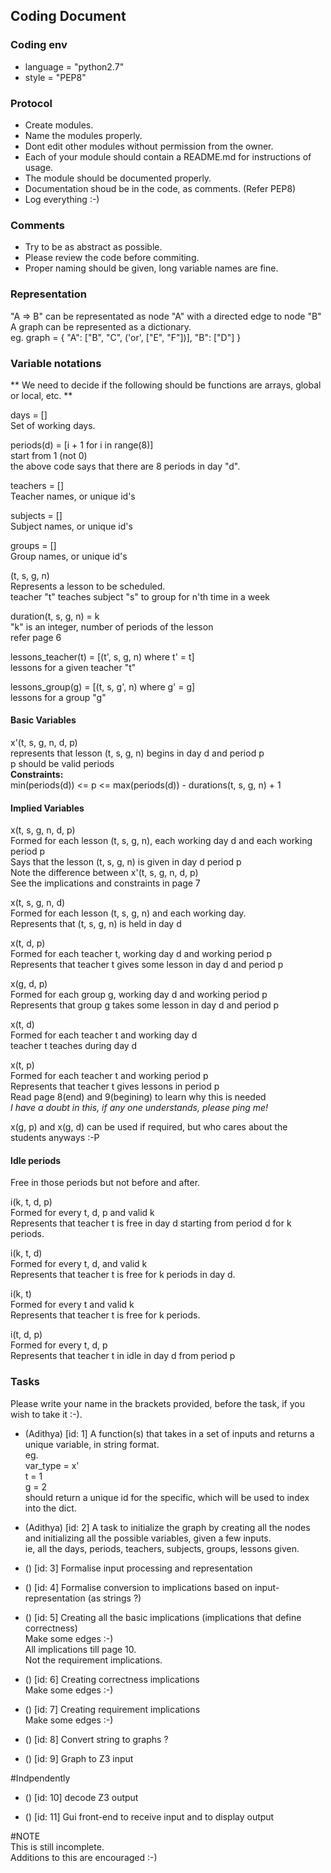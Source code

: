 ## Coding Document

### Coding env
- language = "python2.7"
- style = "PEP8"

### Protocol
- Create modules.
- Name the modules properly.
- Dont edit other modules without permission from the owner.
- Each of your module should contain a README.md for instructions of usage.
- The module should be documented properly.
- Documentation shoud be in the code, as comments. (Refer PEP8)
- Log everything :-)

### Comments
- Try to be as abstract as possible.
- Please review the code before commiting.
- Proper naming should be given, long variable names are fine.

### Representation
"A => B" can be representated as node "A" with a directed edge to node "B"  
A graph can be represented as a dictionary.  
eg. graph = {
	"A": ["B", "C", ('or', ["E", "F"])],
	"B": ["D"]
}

### Variable notations

**
We need to decide if the following should be functions are arrays, global or local, etc.
**

days = []  
	Set of working days.

periods(d) = [i + 1 for i in range(8)]  
	start from 1 (not 0)  
	the above code says that there are 8 periods in day "d".

teachers = []  
	Teacher names, or unique id's

subjects = []  
	Subject names, or unique id's

groups = []  
	Group names, or unique id's

(t, s, g, n)  
	Represents a lesson to be scheduled.  
	teacher "t" teaches subject "s" to group for n'th time in a week

duration(t, s, g, n) = k  
	"k" is an integer, number of periods of the lesson  
	refer page 6

lessons_teacher(t) = [(t', s, g, n) where t' = t]  
	lessons for a given teacher "t"

lessons_group(g) = [(t, s, g', n) where g' = g]  
	lessons for a group "g"

#### Basic Variables

x'(t, s, g, n, d, p)  
	represents that lesson (t, s, g, n) begins in day d and period p  
	p should be valid periods  
**Constraints:**  
	min(periods(d)) <= p <= max(periods(d)) - durations(t, s, g, n) + 1  

#### Implied Variables  

x(t, s, g, n, d, p)  
	Formed for each lesson (t, s, g, n), each working day d and each working period p  
	Says that the lesson (t, s, g, n) is given in day d period p  
	Note the difference between x'(t, s, g, n, d, p)  
	See the implications and constraints in page 7  

x(t, s, g, n, d)  
	Formed for each lesson (t, s, g, n) and each working day.  
	Represents that (t, s, g, n) is held in day d  

x(t, d, p)  
	Formed for each teacher t, working day d and working period p  
	Represents that teacher t gives some lesson in day d and period p  

x(g, d, p)  
	Formed for each group g, working day d and working period p  
	Represents that group g takes some lesson in day d and period p  

x(t, d)  
	Formed for each teacher t and working day d  
	teacher t teaches during day d  

x(t, p)  
	Formed for each teacher t and working period p  
	Represents that teacher t gives lessons in period p  
	Read page 8(end) and 9(begining) to learn why this is needed  
	*I have a doubt in this, if any one understands, please ping me!*  

x(g, p) and x(g, d) can be used if required, but who cares about the students anyways :-P  

#### Idle periods  
Free in those periods but not before and after.  

i(k, t, d, p)  
	Formed for every t, d, p and valid k  
	Represents that teacher t is free in day d starting from period d for k periods.  

i(k, t, d)  
	Formed for every t, d, and valid k  
	Represents that teacher t is free for k periods in day d.  

i(k, t)  
	Formed for every t and valid k  
	Represents that teacher t is free for k periods.  


i(t, d, p)  
	Formed for every t, d, p  
	Represents that teacher t in idle in day d from period p  



### Tasks  
Please write your name in the brackets provided, before the task, if you wish to take it :-).  

- (Adithya) [id: 1] A function(s) that takes in a set of inputs and returns a unique variable, in string format.  
	eg.  
		var_type = x'  
		t = 1  
		g = 2  
		should return a unique id for the specific, which will be used to index into the dict.  

- (Adithya) [id: 2] A task to initialize the graph by creating all the nodes and initializing all the possible variables, given a few inputs.  
ie, all the days, periods, teachers, subjects, groups, lessons given.  

- () [id: 3] Formalise input processing and representation

- () [id: 4] Formalise conversion to implications based on input-representation (as strings ?)

- () [id: 5] Creating all the basic implications (implications that define correctness)  
Make some edges :-)  
All implications till page 10.  
Not the requirement implications.  

- () [id: 6] Creating correctness implications  
Make some edges :-)  

- () [id: 7] Creating requirement implications  
Make some edges :-)  

- () [id: 8] Convert string to graphs ?

- () [id: 9] Graph to Z3 input               

#Indpendently
- () [id: 10] decode Z3 output

- () [id: 11] Gui front-end to receive input and to display output 

  
#NOTE  
This is still incomplete.    
Additions to this are encouraged :-)    
